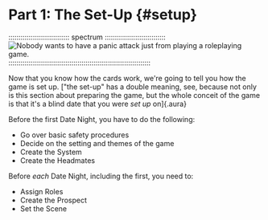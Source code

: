 # Part 1: The Set-Up {#setup}

:::::::::::::::::::::::::::::: spectrum ::::::::::::::::::::::::::::::
![Nobody wants to have a panic attack just from playing a roleplaying game.](art/spectrum/panic.jpg)
::::::::::::::::::::::::::::::::::::::::::::::::::::::::::::::::::::::

Now that you know how the cards work, we're going to tell you how 
the game is set up.
["the set-up" has a double meaning, see, because not only is this section about
preparing the game, but the whole conceit of the game is that it's a blind
date that you were *set up* on]{.aura}

Before the first Date Night, you have to do the following:

- Go over basic safety procedures
- Decide on the setting and themes of the game
- Create the System
- Create the Headmates

Before *each* Date Night, including the first, you need to:

- Assign Roles
- Create the Prospect
- Set the Scene

